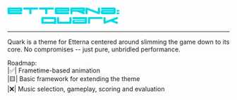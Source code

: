 <img src="https://github.com/kurulen/Quark/raw/main/_repoLogo.png"/>
<hr/>

Quark is a theme for Etterna centered around slimming the game down to its core.
No compromises -- just pure, unbridled performance.

Roadmap:<br/>
  |:white_check_mark:| Frametime-based animation<br/>
  |:yellow_square:| Basic framework for extending the theme<br/>
  |:x:| Music selection, gameplay, scoring and evaluation<br/>
